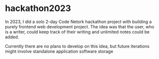# hackathon2023

In 2023, I did a solo 2-day Code Netork hackathon project with building a purely frontend web development project. The idea was that the user, who is a writer, could keep track of their writing and unlimited notes could be added.

Currently there are no plans to develop on this idea, but future iterations might involve standalone application software storage
